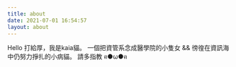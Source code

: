 ```yaml
---
title: about
date: 2021-07-01 16:54:57
layout: about
---
```

Hello 打給厚，我是kaia貓。
一個把資管系念成醫學院的小隻女 && 徬徨在資訊海中仍努力掙扎的小病貓。
請多指教 ฅ●ω●ฅ